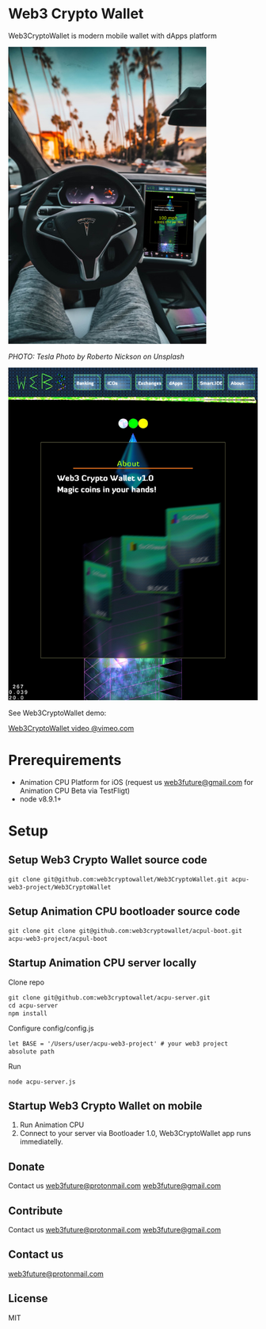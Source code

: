 # Web3 Crypto Wallet

Web3CryptoWallet is modern mobile wallet with dApps platform

![Web3 Crypto Wallet for Tesla](/pictures/sample800x600.jpg)

*PHOTO: Tesla
Photo by Roberto Nickson on Unsplash*


![Web3 Crypto Wallet screenshot-1](/pictures/screenshot1.jpg)

See Web3CryptoWallet demo:

[Web3CryptoWallet video @vimeo.com](https://vimeo.com/363434871)

# Prerequirements

- Animation CPU Platform for iOS (request us web3future@gmail.com for Animation CPU Beta via TestFligt)
- node v8.9.1+

# Setup

## Setup Web3 Crypto Wallet source code

```
git clone git@github.com:web3cryptowallet/Web3CryptoWallet.git acpu-web3-project/Web3CryptoWallet
```

## Setup Animation CPU bootloader source code

```
git clone git clone git@github.com:web3cryptowallet/acpul-boot.git acpu-web3-project/acpul-boot
```

## Startup Animation CPU server locally

Clone repo
```
git clone git@github.com:web3cryptowallet/acpu-server.git 
cd acpu-server
npm install
```

Configure config/config.js
```
let BASE = '/Users/user/acpu-web3-project' # your web3 project absolute path 
```

Run
```
node acpu-server.js
```

## Startup Web3 Crypto Wallet on mobile

1. Run Animation CPU   
2. Connect to your server via Bootloader 1.0, Web3CryptoWallet app runs immediatelly.

## Donate

Contact us
web3future@protonmail.com
web3future@gmail.com

## Contribute

Contact us
web3future@protonmail.com
web3future@gmail.com

## Contact us
web3future@protonmail.com

## License

MIT


